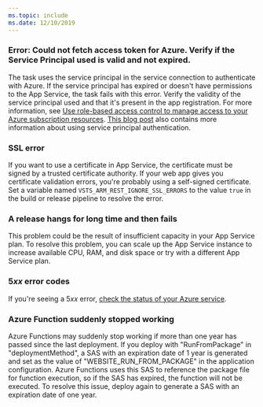 ```yaml
---
ms.topic: include
ms.date: 12/10/2019
---
```


### Error: Could not fetch access token for Azure. Verify if the Service Principal used is valid and not expired.

The task uses the service principal in the service connection to authenticate with Azure. If the service principal has expired or doesn't have permissions to the App Service, the task fails with this error. Verify the validity of the service principal used and that it's present in the app registration. For more information, see 
   [Use role-based access control to manage access to your Azure subscription resources](/azure/role-based-access-control/role-assignments-portal).
   [This blog post](https://devblogs.microsoft.com/devops/automating-azure-resource-group-deployment-using-a-service-principal-in-visual-studio-online-buildrelease-management/)
   also contains more information about using service principal authentication.

### SSL error

If you want to use a certificate in App Service, the certificate must be signed by a trusted certificate authority. If your web app gives you certificate validation errors, you're probably using a self-signed certificate. Set a variable named `VSTS_ARM_REST_IGNORE_SSL_ERRORS` to the value `true` in the build or release pipeline to resolve the error.

### A release hangs for long time and then fails

This problem could be the result of insufficient capacity in your App Service plan. To resolve this problem, you can scale up the App Service instance to increase available CPU, RAM, and disk space or try with a different App Service plan.

### 5*xx* error codes

If you're seeing a 5*xx* error, [check the status of your Azure service](https://status.azure.com/status).

### Azure Function suddenly stopped working

Azure Functions may suddenly stop working if more than one year has passed since the last deployment. If you deploy with "RunFromPackage" in "deploymentMethod", a SAS with an expiration date of 1 year is generated and set as the value of "WEBSITE_RUN_FROM_PACKAGE" in the application configuration. Azure Functions uses this SAS to reference the package file for function execution, so if the SAS has expired, the function will not be executed. To resolve this issue, deploy again to generate a SAS with an expiration date of one year.
